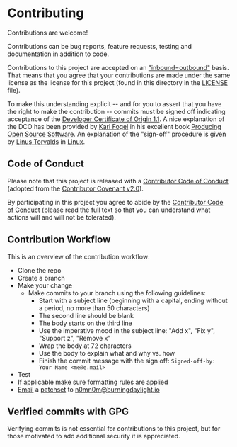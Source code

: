 # Contributing

Contributions are welcome!

Contributions can be bug reports, feature requests, testing and documentation
in addition to code.

Contributions to this project are accepted on an
["inbound=outbound"](https://opensource.com/law/11/7/trouble-harmony-part-1) basis.
That means that you agree that your contributions are made under the
same license as the license for this project (found in this directory in the [LICENSE](LICENSE) file).

To make this understanding explicit -- and for you to assert
that you have the right to make the contribution -- commits must be
signed off indicating acceptance of the
[Developer Certificate of Origin 1.1](https://developercertificate.org/).
A nice explanation of the DCO has been provided by
[Karl Fogel](https://www.red-bean.com/kfogel/)
in his excellent book [Producing Open Source Software](https://producingoss.com/en/contributor-agreements.html#developer-certificate-of-origin).
An explanation of the "sign-off" procedure is given by
[Linus Torvalds](https://en.wikipedia.org/wiki/Linus_Torvalds) in [Linux](https://github.com/torvalds/linux/blob/master/Documentation/process/submitting-patches.rst#11-sign-your-work---the-developers-certificate-of-origin).

## Code of Conduct

Please note that this project is released with a
[Contributor Code of Conduct](CODE_OF_CONDUCT.md)
(adopted from the [Contributor Covenant v2.0](https://www.contributor-covenant.org/)).

By participating in this project you agree to abide by the
[Contributor Code of Conduct](CODE_OF_CONDUCT.md)
(please read the full text so that you can understand what actions will and
will not be tolerated).

## Contribution Workflow

This is an overview of the contribution workflow:

 * Clone the repo
 * Create a branch
 * Make your change
   * Make commits to your branch using the following guidelines:
     * Start with a subject line (beginning with a capital, ending without a period, no more than 50 characters)
     * The second line should be blank
     * The body starts on the third line
     * Use the imperative mood in the subject line: "Add x", "Fix y", "Support z", "Remove x"
     * Wrap the body at 72 characters
     * Use the body to explain what and why vs. how
     * Finish the commit message with the sign off: `Signed-off-by: Your Name <me@e.mail>`
 * Test
 * If applicable make sure formatting rules are applied
 * [Email](https://www.devroom.io/2009/10/26/how-to-create-and-apply-a-patch-with-git/) a [patchset](https://www.devroom.io/2009/10/26/how-to-create-and-apply-a-patch-with-git/)
   to n0mn0m@burningdaylight.io

## Verified commits with GPG

Verifying commits is not essential for contributions to this project,
but for those motivated to add additional security it is appreciated.